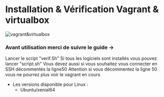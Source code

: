 # Installation & Vérification Vagrant & virtualbox

![vagrant&virtualbox](https://oracle-base.com/blog/wp-content/uploads/2018/09/virtualbox-plus-vagrant.png)

### Avant utilisation merci de suivre le guide ->

Lancer le script "verif.Sh"
Si tous les logiciels sont installés vous pouvez lancer "script.sh"
Vous devez aussi si vous souhaitez vous connecter en SSH décommentés la ligne50
Attention si vous décommentez la ligne 50 vous ne pourrez plus voir le vagrant en cours

* Les versions disponible pour Linux :
  * Ubuntu/xenial64
